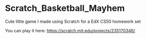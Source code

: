 # Scratch_Basketball_Mayhem
Cute little game I made using Scratch for a EdX CS50 homework set

You can play it here: https://scratch.mit.edu/projects/235170346/
